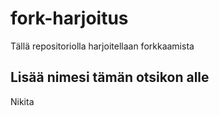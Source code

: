 # fork-harjoitus
Tällä repositoriolla harjoitellaan forkkaamista

## Lisää nimesi tämän otsikon alle
Nikita
